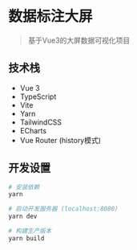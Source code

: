# 数据标注大屏

> 基于Vue3的大屏数据可视化项目

## 技术栈

- Vue 3
- TypeScript
- Vite
- Yarn
- TailwindCSS
- ECharts
- Vue Router (history模式)

## 开发设置

```bash
# 安装依赖
yarn

# 启动开发服务器 (localhost:8080)
yarn dev

# 构建生产版本
yarn build
```
